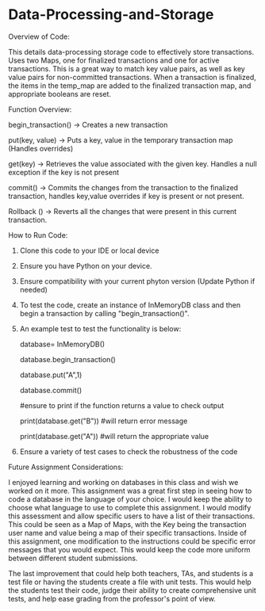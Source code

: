 # Data-Processing-and-Storage

Overview of Code:

This details data-processing storage code to effectively store transactions. Uses two Maps, one for finalized transactions and one for active transactions. This is a great way to match key value pairs, as well as key value pairs for non-committed transactions. When a transaction is finalized, the items in the temp_map are added to the finalized transaction map, and appropriate booleans are reset.

Function Overview:

  begin_transaction() -> Creates a new transaction
  
  put(key, value) -> Puts a key, value in the temporary transaction map (Handles overrides)
  
  get(key) -> Retrieves the value associated with the given key. Handles a null exception if the key is not present
  
  commit() -> Commits the changes from the transaction to the finalized transaction, handles key,value overrides if key is present or not present.
  
  Rollback () -> Reverts all the changes that were present in this current transaction.

  How to Run Code:

  1. Clone this code to your IDE or local device
  2. Ensure you have Python on your device.
  3. Ensure compatibility with your current phyton version (Update Python if needed)
  4. To test the code, create an instance of InMemoryDB class and then begin a transaction by calling "begin_transaction()".
  5. An example test to test the functionality is below:
     
     database= InMemoryDB()
     
     database.begin_transaction()
     
     database.put("A",1)
     
     database.commit()
     
     #ensure to print if the function returns a value to check output
     
     print(database.get("B"))  #will return error message
     
     print(database.get("A"))  #will return the appropriate value
     
7. Ensure a variety of test cases to check the robustness of the code

Future Assignment Considerations:

  I enjoyed learning and working on databases in this class and wish we worked on it more. This assignment was a great first step in seeing how to code a database in the language of your choice. I would keep the ability to choose what language to use to complete this assignment. I would modify this assessment and allow specific users to have a list of their transactions. This could be seen as a Map of Maps, with the Key being the transaction user name and value being a map of their specific transactions. Inside of this assignment, one modification to the instructions could be specific error messages that you would expect. This would keep the code more uniform between different student submissions.
  
  The last improvement that could help both teachers, TAs, and students is a test file or having the students create a file with unit tests. This would help the students test their code, judge their ability to create comprehensive unit tests, and help ease grading from the professor's point of view.

